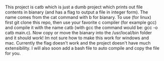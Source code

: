 This project is catb which is just a dumb project which prints out file contents in bianary
 (and has a flag to output a file in integer form). 
The name comes from the cat command with b for bianary. 
To use (for linux) first git clone this repo, then use your favorite c compiler (for example gcc) 
and compile it with the name catb (with gcc the command would be: gcc -o catb main.c). 
Now copy or move the bianary into the /usr/local/bin folder and it should work! 
Im not sure how to make this work for windows and mac. 
Currently the flag doesn't work and the project doesn't have much extensibility. 
I will also soon add a bash file to auto compile and copy the file for you.
